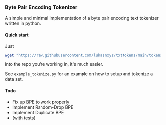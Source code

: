 ### Byte Pair Encoding Tokenizer
A simple and minimal implementation of a byte pair encoding text tokenizer written in python.

#### Quick start
Just
```bash
wget "https://raw.githubusercontent.com/lukasnxyz/txttokens/main/tokens.py"
```
into the repo you're working in, it's much easier.

See `example_tokenize.py` for an example on how to setup and tokenize a data set.

#### Todo
- Fix up BPE to work properly
- Implement Random-Drop BPE
- Implement Duplicate BPE
- (with tests)
